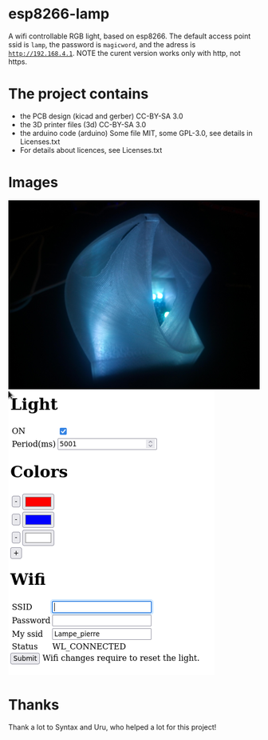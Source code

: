 # esp8266-lamp
A wifi controllable RGB light, based on esp8266.
The default access point ssid is <code>lamp</code>, the password is <code>magicword</code>, and the adress is <code>http://192.168.4.1</code>.
NOTE the curent version works only with http, not https.

# The project contains 
- the PCB design (kicad and gerber) CC-BY-SA 3.0
- the 3D printer files (3d) CC-BY-SA 3.0
- the arduino code (arduino) Some file MIT, some GPL-3.0, see details in Licenses.txt
- For details about licences, see Licenses.txt

# Images

![Lamp](https://raw.githubusercontent.com/pierreblavy2/esp8266-lamp/main/screenshots/lamp.jpg)
![Website](https://raw.githubusercontent.com/pierreblavy2/esp8266-lamp/main/screenshots/website.png)

# Thanks
Thank a lot to Syntax and Uru, who helped a lot for this project!
